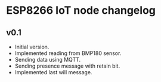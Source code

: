 # ESP8266 IoT node changelog

## v0.1

 - Initial version.
 - Implemented reading from BMP180 sensor.
 - Sending data using MQTT.
 - Sending presence message with retain bit.
 - Implemented last will message.
